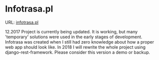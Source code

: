 <h1> Infotrasa.pl </h1>
URL: <a href='http://infotrasa.pl/'>infotrasa.pl</a>


12.2017
Project is currently being updated. It is working, but many 'temporary' solutions were used in the early stages of development. Infotrasa was created when I still had zero knowledge about how a proper web app should look like. In 2018 I will rewrite the whole project  using django-rest-framework. Please consider this version a demo or backup.
